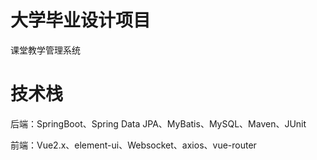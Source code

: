 # 大学毕业设计项目
课堂教学管理系统

# 技术栈
后端：SpringBoot、Spring Data JPA、MyBatis、MySQL、Maven、JUnit

前端：Vue2.x、element-ui、Websocket、axios、vue-router



